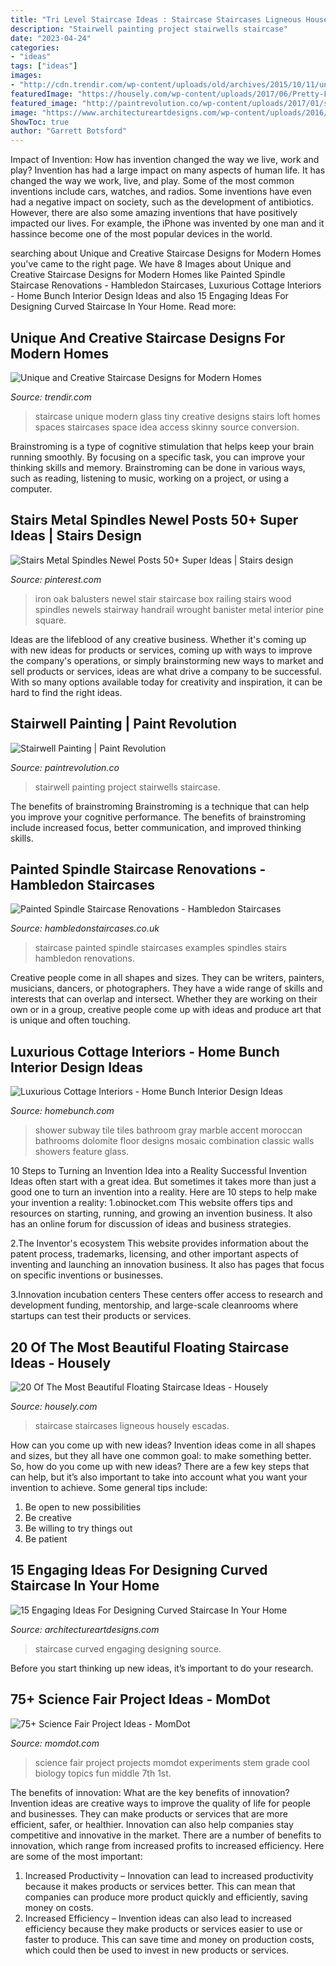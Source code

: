 ```yaml
---
title: "Tri Level Staircase Ideas : Staircase Staircases Ligneous Housely Escadas"
description: "Stairwell painting project stairwells staircase"
date: "2023-04-24"
categories:
- "ideas"
tags: ["ideas"]
images:
- "http://cdn.trendir.com/wp-content/uploads/old/archives/2015/10/11/unusual-unique-staircase-modern-home-glass-tiny.jpg"
featuredImage: "https://housely.com/wp-content/uploads/2017/06/Pretty-Floating-Staircase-method-London-Contemporary-Staircase-Decorating-ideas-with-floating-staircase-open-stair-open-staircase-open-tread-staircase-staircase-lighting-staircases-stairs-stone.jpg"
featured_image: "http://paintrevolution.co/wp-content/uploads/2017/01/stairwell-ideas-staircase-decorating-idea-staircase-contemporary-with-stairwell-ideas-d-armed-wall-sconces-stairwell-wall-painting-ideas.jpg"
image: "https://www.architectureartdesigns.com/wp-content/uploads/2016/03/5-44.jpg"
ShowToc: true
author: "Garrett Botsford"
---
```



Impact of Invention: How has invention changed the way we live, work and play?
Invention has had a large impact on many aspects of human life. It has changed the way we work, live, and play. Some of the most common inventions include cars, watches, and radios. Some inventions have even had a negative impact on society, such as the development of antibiotics. However, there are also some amazing inventions that have positively impacted our lives. For example, the iPhone was invented by one man and it hassince become one of the most popular devices in the world.

	

		
searching about Unique and Creative Staircase Designs for Modern Homes you've came to the right page. We have 8 Images about Unique and Creative Staircase Designs for Modern Homes like Painted Spindle Staircase Renovations - Hambledon Staircases, Luxurious Cottage Interiors - Home Bunch Interior Design Ideas and also 15 Engaging Ideas For Designing Curved Staircase In Your Home. Read more:
		
    
## Unique And Creative Staircase Designs For Modern Homes

<img loading=lazy src="http://cdn.trendir.com/wp-content/uploads/old/archives/2015/10/11/unusual-unique-staircase-modern-home-glass-tiny.jpg" onerror="this.onerror=null;this.src='https://tse1.mm.bing.net/th?id=OIP.JOF5AgdqjByo8L5_19pZ_AHaKy&amp;pid=15.1';" alt="Unique and Creative Staircase Designs for Modern Homes">

_Source: trendir.com_

>staircase unique modern glass tiny creative designs stairs loft homes spaces staircases space idea access skinny source conversion. 

	

Brainstroming is a type of cognitive stimulation that helps keep your brain running smoothly. By focusing on a specific task, you can improve your thinking skills and memory. Brainstroming can be done in various ways, such as reading, listening to music, working on a project, or using a computer.

    
## Stairs Metal Spindles Newel Posts 50+ Super Ideas | Stairs Design

<img loading=lazy src="https://i.pinimg.com/736x/2b/10/de/2b10de311e44e816cb47de2561d22d9b.jpg" onerror="this.onerror=null;this.src='https://tse3.mm.bing.net/th?id=OIP.33z4-dDii7U_B0AYd9sMNwAAAA&amp;pid=15.1';" alt="Stairs Metal Spindles Newel Posts 50+ Super Ideas | Stairs design">

_Source: pinterest.com_

>iron oak balusters newel stair staircase box railing stairs wood spindles newels stairway handrail wrought banister metal interior pine square. 

	

Ideas are the lifeblood of any creative business. Whether it's coming up with new ideas for products or services, coming up with ways to improve the company's operations, or simply brainstorming new ways to market and sell products or services, ideas are what drive a company to be successful. With so many options available today for creativity and inspiration, it can be hard to find the right ideas.

    
## Stairwell Painting | Paint Revolution

<img loading=lazy src="http://paintrevolution.co/wp-content/uploads/2017/01/stairwell-ideas-staircase-decorating-idea-staircase-contemporary-with-stairwell-ideas-d-armed-wall-sconces-stairwell-wall-painting-ideas.jpg" onerror="this.onerror=null;this.src='https://tse3.mm.bing.net/th?id=OIP.z7ddGfDbAW8-btOBeI9NWAHaLH&amp;pid=15.1';" alt="Stairwell Painting | Paint Revolution">

_Source: paintrevolution.co_

>stairwell painting project stairwells staircase. 

	

The benefits of brainstroming
Brainstroming is a technique that can help you improve your cognitive performance. The benefits of brainstroming include increased focus, better communication, and improved thinking skills.

    
## Painted Spindle Staircase Renovations - Hambledon Staircases

<img loading=lazy src="https://hambledonstaircases.co.uk/wp-content/uploads/painted-spindle-staircase-design-35-hambledon-staircases.jpg" onerror="this.onerror=null;this.src='https://tse4.mm.bing.net/th?id=OIP.0bCZL_dq6_tjwmvpRYfw-QHaLH&amp;pid=15.1';" alt="Painted Spindle Staircase Renovations - Hambledon Staircases">

_Source: hambledonstaircases.co.uk_

>staircase painted spindle staircases examples spindles stairs hambledon renovations. 

	

Creative people come in all shapes and sizes. They can be writers, painters, musicians, dancers, or photographers. They have a wide range of skills and interests that can overlap and intersect. Whether they are working on their own or in a group, creative people come up with ideas and produce art that is unique and often touching.

    
## Luxurious Cottage Interiors - Home Bunch Interior Design Ideas

<img loading=lazy src="https://www.homebunch.com/wp-content/uploads/2016/02/Bathroom-shower-tile.-Bathroom-shower-tile-combination.-Bathroom-shower-tiles.-Bathroom-shower-tile-ideas.-Bathroom-shower-tile-design.-Bathroom-showertile-Bathroomshowertile-Grace-Hill-Design.jpg" onerror="this.onerror=null;this.src='https://tse1.mm.bing.net/th?id=OIP.4Ld1BNs-kXM1fYdERWvpfQHaLH&amp;pid=15.1';" alt="Luxurious Cottage Interiors - Home Bunch Interior Design Ideas">

_Source: homebunch.com_

>shower subway tile tiles bathroom gray marble accent moroccan bathrooms dolomite floor designs mosaic combination classic walls showers feature glass. 

	

10 Steps to Turning an Invention Idea into a Reality
Successful Invention Ideas often start with a great idea. But sometimes it takes more than just a good one to turn an invention into a reality. Here are 10 steps to help make your invention a reality:
1.obinocket.com This website offers tips and resources on starting, running, and growing an invention business. It also has an online forum for discussion of ideas and business strategies.

2.The Inventor's ecosystem This website provides information about the patent process, trademarks, licensing, and other important aspects of inventing and launching an innovation business. It also has pages that focus on specific inventions or businesses.

3.Innovation incubation centers These centers offer access to research and development funding, mentorship, and large-scale cleanrooms where startups can test their products or services.

    
## 20 Of The Most Beautiful Floating Staircase Ideas - Housely

<img loading=lazy src="https://housely.com/wp-content/uploads/2017/06/Pretty-Floating-Staircase-method-London-Contemporary-Staircase-Decorating-ideas-with-floating-staircase-open-stair-open-staircase-open-tread-staircase-staircase-lighting-staircases-stairs-stone.jpg" onerror="this.onerror=null;this.src='https://tse1.mm.bing.net/th?id=OIP.l0vh5vleW_pS6DbPpemsYQHaLH&amp;pid=15.1';" alt="20 Of The Most Beautiful Floating Staircase Ideas - Housely">

_Source: housely.com_

>staircase staircases ligneous housely escadas. 

	

How can you come up with new ideas?
Invention ideas come in all shapes and sizes, but they all have one common goal: to make something better. So, how do you come up with new ideas? There are a few key steps that can help, but it’s also important to take into account what you want your invention to achieve. Some general tips include: 
1. Be open to new possibilities 
2. Be creative 
3. Be willing to try things out 
4. Be patient 

    
## 15 Engaging Ideas For Designing Curved Staircase In Your Home

<img loading=lazy src="https://www.architectureartdesigns.com/wp-content/uploads/2016/03/5-44.jpg" onerror="this.onerror=null;this.src='https://tse1.mm.bing.net/th?id=OIP.PRE9c0x16IPyOW4ADIz4XgAAAA&amp;pid=15.1';" alt="15 Engaging Ideas For Designing Curved Staircase In Your Home">

_Source: architectureartdesigns.com_

>staircase curved engaging designing source. 

	

Before you start thinking up new ideas, it’s important to do your research.

    
## 75+ Science Fair Project Ideas - MomDot

<img loading=lazy src="http://www.momdot.com/wp-content/uploads/2016/02/Science-Fair-Project-Ideas-38.jpg" onerror="this.onerror=null;this.src='https://tse2.mm.bing.net/th?id=OIP.-TyNjJ8egTAQ8IdZs9DE3gHaJ4&amp;pid=15.1';" alt="75+ Science Fair Project Ideas - MomDot">

_Source: momdot.com_

>science fair project projects momdot experiments stem grade cool biology topics fun middle 7th 1st. 

	

The benefits of innovation: What are the key benefits of innovation?
Invention ideas are creative ways to improve the quality of life for people and businesses. They can make products or services that are more efficient, safer, or healthier. Innovation can also help companies stay competitive and innovative in the market. There are a number of benefits to innovation, which range from increased profits to increased efficiency. Here are some of the most important: 
1. Increased Productivity – Innovation can lead to increased productivity because it makes products or services better. This can mean that companies can produce more product quickly and efficiently, saving money on costs. 
2. Increased Efficiency – Invention ideas can also lead to increased efficiency because they make products or services easier to use or faster to produce. This can save time and money on production costs, which could then be used to invest in new products or services.

